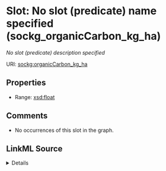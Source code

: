 

# Slot: No slot (predicate) name specified (sockg_organicCarbon_kg_ha)


_No slot (predicate) description specified_







URI: [sockg:organicCarbon_kg_ha](https://idir.uta.edu/sockg-ontology/docs/organicCarbon_kg_ha)



<!-- no inheritance hierarchy -->








## Properties

* Range: [xsd:float](http://www.w3.org/2001/XMLSchema#float)





## Comments

* No occurrences of this slot in the graph.



## LinkML Source

<details>

```yaml
name: sockg_organicCarbon_kg_ha
description: No slot (predicate) description specified
title: No slot (predicate) name specified
comments:
- No occurrences of this slot in the graph.
from_schema: soc-kg
rank: 1000
domain: sockg_WindErosionArea
slot_uri: sockg:organicCarbon_kg_ha
alias: sockg_organicCarbon_kg_ha
range: float

```
</details>